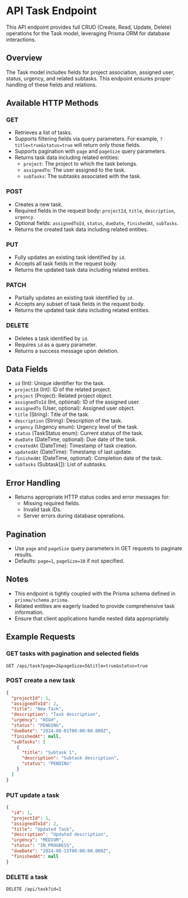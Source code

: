# API Task Endpoint

This API endpoint provides full CRUD (Create, Read, Update, Delete) operations for the Task model, leveraging Prisma ORM for database interactions.

## Overview

The Task model includes fields for project association, assigned user, status, urgency, and related subtasks. This endpoint ensures proper handling of these fields and relations.

## Available HTTP Methods

### GET

- Retrieves a list of tasks.
- Supports filtering fields via query parameters. For example, `?title=true&status=true` will return only those fields.
- Supports pagination with `page` and `pageSize` query parameters.
- Returns task data including related entities:
  - `project`: The project to which the task belongs.
  - `assignedTo`: The user assigned to the task.
  - `subTasks`: The subtasks associated with the task.

### POST

- Creates a new task.
- Required fields in the request body: `projectId`, `title`, `description`, `urgency`.
- Optional fields: `assignedToId`, `status`, `dueDate`, `finishedAt`, `subTasks`.
- Returns the created task data including related entities.

### PUT

- Fully updates an existing task identified by `id`.
- Accepts all task fields in the request body.
- Returns the updated task data including related entities.

### PATCH

- Partially updates an existing task identified by `id`.
- Accepts any subset of task fields in the request body.
- Returns the updated task data including related entities.

### DELETE

- Deletes a task identified by `id`.
- Requires `id` as a query parameter.
- Returns a success message upon deletion.

## Data Fields

- `id` (Int): Unique identifier for the task.
- `projectId` (Int): ID of the related project.
- `project` (Project): Related project object.
- `assignedToId` (Int, optional): ID of the assigned user.
- `assignedTo` (User, optional): Assigned user object.
- `title` (String): Title of the task.
- `description` (String): Description of the task.
- `urgency` (Urgency enum): Urgency level of the task.
- `status` (TaskStatus enum): Current status of the task.
- `dueDate` (DateTime, optional): Due date of the task.
- `createdAt` (DateTime): Timestamp of task creation.
- `updatedAt` (DateTime): Timestamp of last update.
- `finishedAt` (DateTime, optional): Completion date of the task.
- `subTasks` (Subtask[]): List of subtasks.

## Error Handling

- Returns appropriate HTTP status codes and error messages for:
  - Missing required fields.
  - Invalid task IDs.
  - Server errors during database operations.

## Pagination

- Use `page` and `pageSize` query parameters in GET requests to paginate results.
- Defaults: `page=1`, `pageSize=10` if not specified.

## Notes

- This endpoint is tightly coupled with the Prisma schema defined in `prisma/schema.prisma`.
- Related entities are eagerly loaded to provide comprehensive task information.
- Ensure that client applications handle nested data appropriately.

## Example Requests

### GET tasks with pagination and selected fields

```
GET /api/task?page=2&pageSize=5&title=true&status=true
```

### POST create a new task

```json
{
  "projectId": 1,
  "assignedToId": 2,
  "title": "New Task",
  "description": "Task description",
  "urgency": "HIGH",
  "status": "PENDING",
  "dueDate": "2024-08-01T00:00:00.000Z",
  "finishedAt": null,
  "subTasks": [
    {
      "title": "Subtask 1",
      "description": "Subtask description",
      "status": "PENDING"
    }
  ]
}
```

### PUT update a task

```json
{
  "id": 1,
  "projectId": 1,
  "assignedToId": 2,
  "title": "Updated Task",
  "description": "Updated description",
  "urgency": "MEDIUM",
  "status": "IN_PROGRESS",
  "dueDate": "2024-08-15T00:00:00.000Z",
  "finishedAt": null
}
```

### DELETE a task

```
DELETE /api/task?id=1
